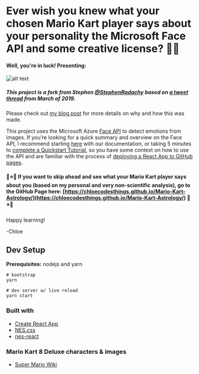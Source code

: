 # Ever wish you knew what your chosen Mario Kart player says about your personality the Microsoft Face API and some creative license? 🔮🤔
#### Well, you're in luck! Presenting:

![alt text](https://i.imgur.com/IeSsa75.png "Mario and Octocat image")

##### This project is a fork from Stephen [@StephenRadachy](https://twitter.com/StephenRadachy) based on [a tweet thread](https://twitter.com/ChloeCondon/status/1108738908999700480) from March of 2019.
Please check out [my blog post](https://medium.com/@chloecondon/using-the-microsoft-face-api-to-create-mario-kart-astrology-9a187cec4f35) for more details on why and how this was made.

This project uses the Microsoft Azure [Face API](https://docs.microsoft.com/en-us/azure/cognitive-services/face/?WT.mc_id=mariokartastrology-github-chcondon) to detect emotions from images. If you’re looking for a quick summary and overview on the Face API, I recommend starting [here](https://docs.microsoft.com/en-us/azure/cognitive-services/face/?WT.mc_id=mariokartastrology-github-chcondon) with our documentation, or taking 5 minutes to [complete a Quickstart Tutorial](https://docs.microsoft.com/en-us/azure/cognitive-services/face/), so you have some context on how to use the API and are familiar with the process of [deploying a React App to GitHub pages](https://codeburst.io/deploy-react-to-github-pages-to-create-an-amazing-website-42d8b09cd4d).


#### 🍄⭐️🏁 If you want to skip ahead and see what your Mario Kart player says about you (based on my personal and very non-scientific analysis), go to the GitHub Page here: [https://chloecodesthings.github.io/Mario-Kart-Astrology/](https://chloecodesthings.github.io/Mario-Kart-Astrology/) 🏁⭐️🍄

Happy learning!

-Chloe


## Dev Setup

**Prerequisites:** nodejs and yarn

```Shell
# bootstrap
yarn

# dev server w/ live reload
yarn start
```

### Built with
- [Create React App](https://github.com/facebook/create-react-app)
- [NES.css](https://github.com/nostalgic-css/NES.css)
- [nes-react](https://github.com/bschulte/nes-react)

### Mario Kart 8 Deluxe characters & images
- [Super Mario Wiki](https://www.mariowiki.com/Mario_Kart_8_Deluxe#Characters)